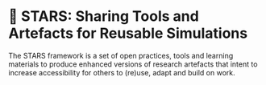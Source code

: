 # 💫 STARS: Sharing Tools and Artefacts for Reusable Simulations

The STARS framework is a set of open practices, tools and learning materials to produce enhanced versions of research artefacts that intent to increase accessibility for others to (re)use, adapt and build on work.
